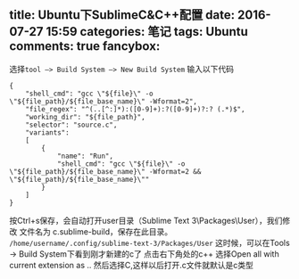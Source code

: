 title: Ubuntu下SublimeC&C++配置
date: 2016-07-27 15:59
categories: 笔记
tags: Ubuntu
comments: true
fancybox:
---
选择`tool –> Build System –> New Build System`
输入以下代码
<!-- more -->
```
{
    "shell_cmd": "gcc \"${file}\" -o \"${file_path}/${file_base_name}\" -Wformat=2",
    "file_regex": "^(..[^:]*):([0-9]+):?([0-9]+)?:? (.*)$",
    "working_dir": "${file_path}",
    "selector": "source.c",
    "variants":
    [
        {
            "name": "Run",
            "shell_cmd": "gcc \"${file}\" -o \"${file_path}/${file_base_name}\" -Wformat=2 && \"${file_path}/${file_base_name}\""
        }
    ]
}
```
按Ctrl+s保存，会自动打开user目录（Sublime Text 3\Packages\User），我们修改 文件名为 c.sublime-build，保存在此目录。
`/home/username/.config/sublime-text-3/Packages/User`
这时候，可以在Tools -> Build System下看到刚才新建的c了
点击右下角处的c++  选择Open all with current extension as .. 然后选择C,这样以后打开.c文件就默认是c类型
